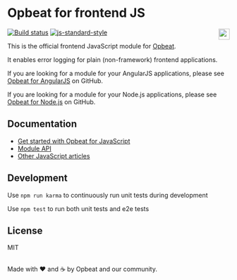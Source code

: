 # Opbeat for frontend JS

[![Build status](https://travis-ci.org/opbeat/opbeat-plain-js.svg?branch=master)](https://travis-ci.org/opbeat/opbeat-plain-js)
[![js-standard-style](https://img.shields.io/badge/code%20style-standard-brightgreen.svg?style=flat)](https://github.com/feross/standard)
<a href="https://opbeat.com" title="Opbeat"><img src="http://opbeat-brand-assets.s3-website-us-east-1.amazonaws.com/svg/logo/logo.svg" align="right" height="25px"></a>


This is the official frontend JavaScript module for [Opbeat](https://opbeat.com). 

It enables error logging for plain (non-framework) frontend applications.

If you are looking for a module for your AngularJS applications, please see [Opbeat for AngularJS](https://github.com/opbeat/opbeat-angular) on GitHub.

If you are looking for a module for your Node.js applications, please see [Opbeat for Node.js](https://github.com/opbeat/opbeat-node) on GitHub.

## Documentation

- [Get started with Opbeat for JavaScript](https://opbeat.com/docs/articles/get-started-with-javascript/) 
- [Module API](https://opbeat.com/docs/articles/opbeat-for-javascript-api/)
- [Other JavaScript articles](https://opbeat.com/docs/topics/javascript/)


## Development

Use `npm run karma` to continuously run unit tests during development

Use `npm test` to run both unit tests and e2e tests


## License
MIT

<br>Made with ♥️ and ☕️ by Opbeat and our community.
